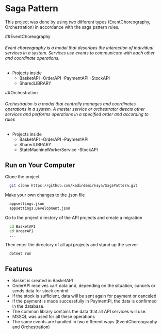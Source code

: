 # Saga Pattern

This project was done by using two different types (EventChoreography, Orchestration) in accordance with the saga pattern rules.

##EventChoreography

###### Event choreography is a model that describes the interaction of individual services in a system. Services use events to communicate with each other and coordinate operations.

- Projects inside
    - BasketAPI
    -OrderAPI
    -PaymentAPI
    -StockAPI
    - SharedLIBRARY

##Orchestration

###### Orchestration is a model that centrally manages and coordinates operations in a system. A master service or orchestrator directs other services and performs operations in a specified order and according to rules

- Projects inside
    - BasketAPI
    -OrderAPI
    -PaymentAPI
    - SharedLIBRARY
    - StateMachineWorkerService
    -StockAPI

## Run on Your Computer

Clone the project

```bash
  git clone https://github.com/kadirdemirkaya/SagaPattern.git
```

Make your own changes to the .json file

```bash
  appsettings.json
  appsettings.Development.json
```

Go to the project directory of the API projects and create a migration

```bash
  cd BasketAPI
  cd OrderAPI
  ...
```

Then enter the directory of all api projects and stand up the server

```bash
  dotnet run
```

## Features

- Basket is created in BasketAPI
- OrderAPI receives cart data and, depending on the situation, cancels or sends data for stock control
- If the stock is sufficient, data will be sent again for payment or canceled
- If the payment is made successfully in PaymentPI, the data is confirmed in the database.
- The common library contains the data that all API services will use.
- MSSQL was used for all these operations
- The same events are handled in two different ways (EventChoreography and Orchestration)
